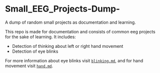 # Small_EEG_Projects-Dump-
A dump of random small projects as documentation and learning. 

This repo is made for documentation and consists of common eeg projects for the sake of learning. It includes:
- Detection of thinking about left or right hand movement
- Detection of eye blinks

For more information about eye blinks visit [`blinking.md`](/Blinking/Blinking.md), and for hand movement visit [`hand.md`](/Left_or_Right/Hand.md). 